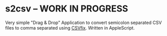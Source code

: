 s2csv – WORK IN PROGRESS
========================

Very simple "Drag & Drop" Application to convert semicolon separated CSV files to comma separated using [CSVfix](http://neilb.bitbucket.org/csvfix/). Written in AppleScript.
